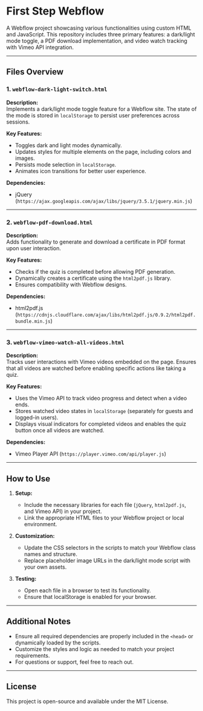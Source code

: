# First Step Webflow

A Webflow project showcasing various functionalities using custom HTML and JavaScript. This repository includes three primary features: a dark/light mode toggle, a PDF download implementation, and video watch tracking with Vimeo API integration.

---

## Files Overview

### 1. `webflow-dark-light-switch.html`
**Description:**  
Implements a dark/light mode toggle feature for a Webflow site. The state of the mode is stored in `localStorage` to persist user preferences across sessions.

**Key Features:**
- Toggles dark and light modes dynamically.
- Updates styles for multiple elements on the page, including colors and images.
- Persists mode selection in `localStorage`.
- Animates icon transitions for better user experience.

**Dependencies:**
- jQuery (`https://ajax.googleapis.com/ajax/libs/jquery/3.5.1/jquery.min.js`)

---

### 2. `webflow-pdf-download.html`
**Description:**  
Adds functionality to generate and download a certificate in PDF format upon user interaction.

**Key Features:**
- Checks if the quiz is completed before allowing PDF generation.
- Dynamically creates a certificate using the `html2pdf.js` library.
- Ensures compatibility with Webflow designs.

**Dependencies:**
- html2pdf.js (`https://cdnjs.cloudflare.com/ajax/libs/html2pdf.js/0.9.2/html2pdf.bundle.min.js`)

---

### 3. `webflow-vimeo-watch-all-videos.html`
**Description:**  
Tracks user interactions with Vimeo videos embedded on the page. Ensures that all videos are watched before enabling specific actions like taking a quiz.

**Key Features:**
- Uses the Vimeo API to track video progress and detect when a video ends.
- Stores watched video states in `localStorage` (separately for guests and logged-in users).
- Displays visual indicators for completed videos and enables the quiz button once all videos are watched.

**Dependencies:**
- Vimeo Player API (`https://player.vimeo.com/api/player.js`)

---

## How to Use

1. **Setup:**
   - Include the necessary libraries for each file (`jQuery`, `html2pdf.js`, and Vimeo API) in your project.
   - Link the appropriate HTML files to your Webflow project or local environment.

2. **Customization:**
   - Update the CSS selectors in the scripts to match your Webflow class names and structure.
   - Replace placeholder image URLs in the dark/light mode script with your own assets.

3. **Testing:**
   - Open each file in a browser to test its functionality.
   - Ensure that localStorage is enabled for your browser.

---

## Additional Notes

- Ensure all required dependencies are properly included in the `<head>` or dynamically loaded by the scripts.
- Customize the styles and logic as needed to match your project requirements.
- For questions or support, feel free to reach out.

---

## License

This project is open-source and available under the MIT License.
